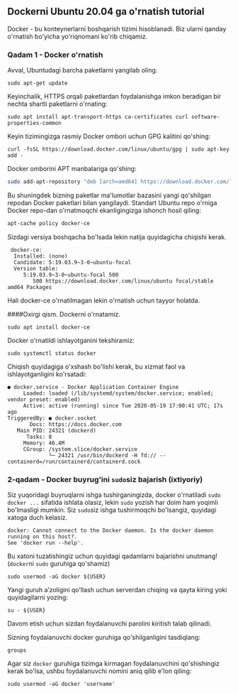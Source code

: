 [//]: # ( Path: Docker/README_EN.md)
[//]: # ( Language: markdown)
[//]: # ( Path: Docker/README.md)


Dockerni Ubuntu 20.04 ga o'rnatish tutorial
---------------------------------------


Docker - bu konteynerlarni boshqarish tizimi hisoblanadi. Biz ularni qanday o'rnatish bo'yicha yo'riqnomani ko'rib chiqamiz.

### Qadam 1 - Docker o'rnatish 
Avval, Ubuntudagi barcha paketlarni yangilab oling.

```shell
sudo apt-get update
```

Keyinchalik, HTTPS orqali paketlardan foydalanishga imkon beradigan bir nechta shartli paketlarni o'rnating:

```shell
sudo apt install apt-transport-https ca-certificates curl software-properties-common
```

Keyin tizimingizga rasmiy Docker ombori uchun GPG kalitini qo'shing:

```shell
curl -fsSL https://download.docker.com/linux/ubuntu/gpg | sudo apt-key add -
```


Docker omborini APT manbalariga qo'shing:


```bash
sudo add-apt-repository "deb [arch=amd64] https://download.docker.com/linux/ubuntu $(lsb_release -cs) stable"
```

Bu shuningdek bizning paketlar ma'lumotlar bazasini yangi qo'shilgan repodan Docker paketlari bilan yangilaydi.
Standart Ubuntu repo o'rniga Docker repo-dan o'rnatmoqchi ekanligingizga ishonch hosil qiling:

```bash
apt-cache policy docker-ce
```

Sizdagi versiya boshqacha bo'lsada lekin natija quyidagicha chiqishi kerak. 

 
```shell
 docker-ce:
  Installed: (none)
  Candidate: 5:19.03.9~3-0~ubuntu-focal
  Version table:
     5:19.03.9~3-0~ubuntu-focal 500
        500 https://download.docker.com/linux/ubuntu focal/stable amd64 Packages
```
Hali docker-ce o'rnatilmagan lekin o'rnatish uchun tayyor holatda.

####Oxirgi qism. Dockerni o'rnatamiz.

```shell
sudo apt install docker-ce
```

Docker o'rnatildi ishlayotganini tekshiramiz:

```shell
sudo systemctl status docker
```

Chiqish quyidagiga o'xshash bo'lishi kerak, bu xizmat faol va ishlayotganligini ko'rsatadi:

```shell
● docker.service - Docker Application Container Engine
     Loaded: loaded (/lib/systemd/system/docker.service; enabled; vendor preset: enabled)
     Active: active (running) since Tue 2020-05-19 17:00:41 UTC; 17s ago
TriggeredBy: ● docker.socket
       Docs: https://docs.docker.com
   Main PID: 24321 (dockerd)
      Tasks: 8
     Memory: 46.4M
     CGroup: /system.slice/docker.service
             └─ 24321 /usr/bin/dockerd -H fd:// --containerd=/run/containerd/containerd.sock
```


### 2-qadam - Docker buyrug'ini `sudo`siz bajarish (ixtiyoriy)

Siz yuqoridagi buyruqlarni ishga tushirganingizda, docker o'rnatiladi `sudo docker ...` sifatida ishlata olasiz,
lekin `sudo` yozish har doim ham yoqimli bo'lmasligi mumkin. Siz `sudo`siz ishga tushirmoqchi bo'lsangiz,
quyidagi xatoga duch kelasiz.

```shell
docker: Cannot connect to the Docker daemon. Is the docker daemon running on this host?.
See 'docker run --help'.
```

Bu xatoni tuzatishingiz uchun quyidagi qadamlarni bajarishni unutmang!
(`docker`ni `sudo` guruhiga qo'shamiz)

```shell
sudo usermod -aG docker ${USER}
```

Yangi guruh aʼzoligini qoʻllash uchun serverdan chiqing va qayta kiring yoki quyidagilarni yozing:

```shell
su - ${USER}
```

Davom etish uchun sizdan foydalanuvchi parolini kiritish talab qilinadi.

Sizning foydalanuvchi docker guruhiga qo'shilganligini tasdiqlang:

```shell
groups
```

Agar siz `docker` guruhiga tizimga kirmagan foydalanuvchini qo'shishingiz kerak bo'lsa, ushbu foydalanuvchi nomini aniq qilib e'lon qiling:

```shell
sudo usermod -aG docker 'username'
```